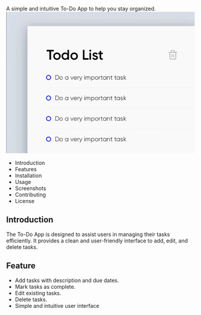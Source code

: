A simple and intuitive To-Do App to help you stay organized.
![Alt text Gif image](./a.gif)

- Introduction
- Features
- Installation
- Usage
- Screenshots
- Contributing
- License
  
Introduction
---
The To-Do App is designed to assist users in managing their tasks efficiently. It provides a clean and user-friendly interface to add, edit, and delete tasks.

Feature
---
- Add tasks with description and due dates.
- Mark tasks as complete.
- Edit existing tasks.
- Delete tasks.
- Simple and intuitive user interface

